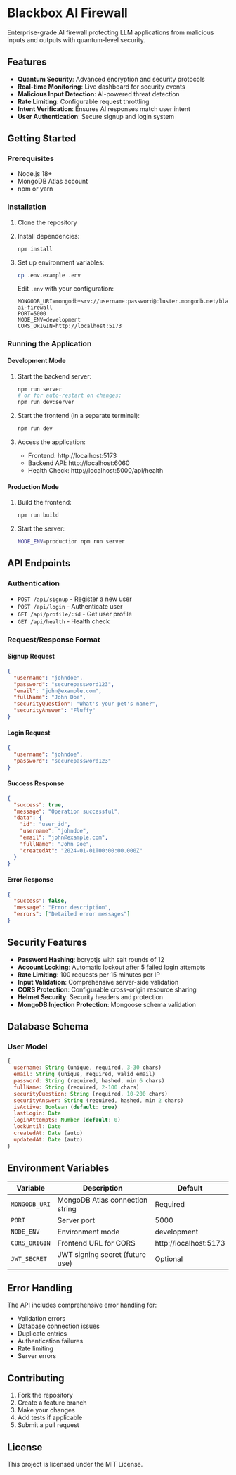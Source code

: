 # Blackbox AI Firewall

Enterprise-grade AI firewall protecting LLM applications from malicious inputs and outputs with quantum-level security.

## Features

- **Quantum Security**: Advanced encryption and security protocols
- **Real-time Monitoring**: Live dashboard for security events
- **Malicious Input Detection**: AI-powered threat detection
- **Rate Limiting**: Configurable request throttling
- **Intent Verification**: Ensures AI responses match user intent
- **User Authentication**: Secure signup and login system

## Getting Started

### Prerequisites

- Node.js 18+ 
- MongoDB Atlas account
- npm or yarn

### Installation

1. Clone the repository
2. Install dependencies:
   ```bash
   npm install
   ```

3. Set up environment variables:
   ```bash
   cp .env.example .env
   ```
   
   Edit `.env` with your configuration:
   ```env
   MONGODB_URI=mongodb+srv://username:password@cluster.mongodb.net/blackbox-ai-firewall
   PORT=5000
   NODE_ENV=development
   CORS_ORIGIN=http://localhost:5173
   ```

### Running the Application

#### Development Mode

1. Start the backend server:
   ```bash
   npm run server
   # or for auto-restart on changes:
   npm run dev:server
   ```

2. Start the frontend (in a separate terminal):
   ```bash
   npm run dev
   ```

3. Access the application:
   - Frontend: http://localhost:5173
   - Backend API: http://localhost:6060
   - Health Check: http://localhost:5000/api/health

#### Production Mode

1. Build the frontend:
   ```bash
   npm run build
   ```

2. Start the server:
   ```bash
   NODE_ENV=production npm run server
   ```

## API Endpoints

### Authentication

- `POST /api/signup` - Register a new user
- `POST /api/login` - Authenticate user
- `GET /api/profile/:id` - Get user profile
- `GET /api/health` - Health check

### Request/Response Format

#### Signup Request
```json
{
  "username": "johndoe",
  "password": "securepassword123",
  "email": "john@example.com",
  "fullName": "John Doe",
  "securityQuestion": "What's your pet's name?",
  "securityAnswer": "Fluffy"
}
```

#### Login Request
```json
{
  "username": "johndoe",
  "password": "securepassword123"
}
```

#### Success Response
```json
{
  "success": true,
  "message": "Operation successful",
  "data": {
    "id": "user_id",
    "username": "johndoe",
    "email": "john@example.com",
    "fullName": "John Doe",
    "createdAt": "2024-01-01T00:00:00.000Z"
  }
}
```

#### Error Response
```json
{
  "success": false,
  "message": "Error description",
  "errors": ["Detailed error messages"]
}
```

## Security Features

- **Password Hashing**: bcryptjs with salt rounds of 12
- **Account Locking**: Automatic lockout after 5 failed login attempts
- **Rate Limiting**: 100 requests per 15 minutes per IP
- **Input Validation**: Comprehensive server-side validation
- **CORS Protection**: Configurable cross-origin resource sharing
- **Helmet Security**: Security headers and protection
- **MongoDB Injection Protection**: Mongoose schema validation

## Database Schema

### User Model
```javascript
{
  username: String (unique, required, 3-30 chars)
  email: String (unique, required, valid email)
  password: String (required, hashed, min 6 chars)
  fullName: String (required, 2-100 chars)
  securityQuestion: String (required, 10-200 chars)
  securityAnswer: String (required, hashed, min 2 chars)
  isActive: Boolean (default: true)
  lastLogin: Date
  loginAttempts: Number (default: 0)
  lockUntil: Date
  createdAt: Date (auto)
  updatedAt: Date (auto)
}
```

## Environment Variables

| Variable | Description | Default |
|----------|-------------|---------|
| `MONGODB_URI` | MongoDB Atlas connection string | Required |
| `PORT` | Server port | 5000 |
| `NODE_ENV` | Environment mode | development |
| `CORS_ORIGIN` | Frontend URL for CORS | http://localhost:5173 |
| `JWT_SECRET` | JWT signing secret (future use) | Optional |

## Error Handling

The API includes comprehensive error handling for:
- Validation errors
- Database connection issues
- Duplicate entries
- Authentication failures
- Rate limiting
- Server errors

## Contributing

1. Fork the repository
2. Create a feature branch
3. Make your changes
4. Add tests if applicable
5. Submit a pull request

## License

This project is licensed under the MIT License.
